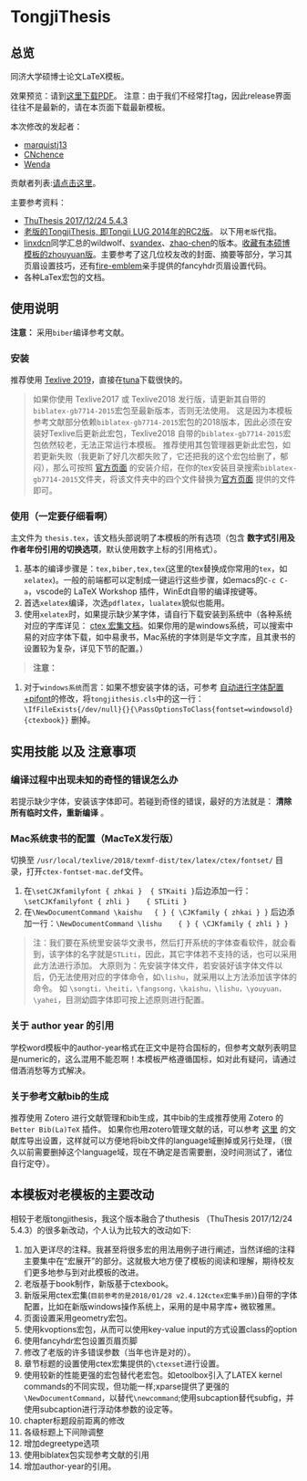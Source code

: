 # TongjiThesis
## 总览
同济大学硕博士论文LaTeX模板。

效果预览：请到[这里下载PDF](https://github.com/marquistj13/TongjiThesis/releases/latest)。
注意：由于我们不经常打tag，因此release界面往往不是最新的，请在本页面下载最新模板。

本次修改的发起者：
* [marquistj13](https://github.com/marquistj13)
* [CNchence](https://github.com/CNchence)
* [Wenda](https://github.com/Williamwenda)

贡献者列表:[请点击这里](https://github.com/marquistj13/TongjiThesis/graphs/contributors)。

主要参考资料：
* [ThuThesis 2017/12/24 5.4.3](https://github.com/xueruini/thuthesis)
* [老版的TongjiThesis, 即Tongji LUG 2014年的RC2版](https://sourceforge.net/projects/tongjithesis/)。 以下用`老版`代指。
* [linxdcn](https://github.com/linxdcn/TongjiThesis)同学汇总的wildwolf、[svandex](https://github.com/svandex/masthesis)、[zhao-chen](https://github.com/zhao-chen/TongjiThesis)的版本。[收藏有本硕博模板的zhouyuan版](https://github.com/zhouyuan/tongjithesis)。主要参考了这几位校友改的封面、摘要等部分，学习其页眉设置技巧，还有[fire-emblem](https://github.com/fire-emblem/)亲手提供的fancyhdr页眉设置代码。
* 各种LaTex宏包的文档。


## 使用说明
__注意：__ 采用`biber`编译参考文献。
### 安装
推荐使用 [Texlive 2019](https://mirrors.tuna.tsinghua.edu.cn/ctan/systems/texlive/Images/)，直接在[tuna](https://mirrors.tuna.tsinghua.edu.cn/ctan/systems/texlive/Images/)下载很快的。

>如果你使用 Texlive2017 或 Texlive2018 发行版，请更新其自带的`biblatex-gb7714-2015`宏包至最新版本，否则无法使用。
>这是因为本模板参考文献部分依赖`biblatex-gb7714-2015`宏包的2018版本，因此必须在安装好Texlive后更新此宏包，Texlive2018 自带的`biblatex-gb7714-2015`宏包依然较老，无法正常运行本模板。
推荐使用其包管理器更新此宏包，如若更新失败（我更新了好几次都失败了，它还把我的这个宏包给删了，郁闷），那么可按照 [官方页面](https://github.com/hushidong/biblatex-gb7714-2015) 的安装介绍，在你的tex安装目录搜索`biblatex-gb7714-2015`文件夹，将该文件夹中的四个文件替换为[官方页面](https://github.com/hushidong/biblatex-gb7714-2015) 提供的文件即可。

### 使用（一定要仔细看啊）
主文件为 `thesis.tex`，该文档头部说明了本模板的所有选项（包含 __数字式引用及作者年份引用的切换选项__，默认使用数字上标的引用格式）。

1. 基本的编译步骤是：`tex,biber,tex,tex`(这里的tex替换成你常用的`tex`，如`xelatex`)。一般的前端都可以定制成一键运行这些步骤，如emacs的`C-c C-a`，vscode的 LaTeX Workshop 插件，WinEdt自带的编译按键等。
1. 首选`xelatex`编译，次选`pdflatex`，`lualatex`貌似也能用。
1. 使用`xelatex`时，如果提示缺少某字体，请自行下载安装到系统中（各种系统对应的字库详见： [ctex 宏集文档](https://ctan.org/pkg/ctex)。如果你用的是windows系统，可以搜索中易的对应字体下载，如中易隶书，Mac系统的字体则是华文字库，且其隶书的设置较为复杂，详见下节的配置。）

>__注意：__ 
1. 对于`windows系统`而言：如果不想安装字体的话，可参考 [自动进行字体配置+pifont](https://github.com/marquistj13/TongjiThesis/commit/8d88c8fce195e78d9d485a6b65eae5867582e243)的修改，将`tongjithesis.cls`中的这一行：`\IfFileExists{/dev/null}{}{\PassOptionsToClass{fontset=windowsold}{ctexbook}}` 删掉。


## 实用技能 以及 注意事项


### 编译过程中出现未知的奇怪的错误怎么办
若提示缺少字体，安装该字体即可。若碰到奇怪的错误，最好的方法就是： __清除所有临时文件，重新编译__ 。



### Mac系统隶书的配置（MacTeX发行版）
切换至 `/usr/local/texlive/2018/texmf-dist/tex/latex/ctex/fontset/` 目录，打开`ctex-fontset-mac.def`文件。
1. 在`\setCJKfamilyfont { zhkai }  { STKaiti }`后边添加一行：`\setCJKfamilyfont { zhli }    { STLiti }`
2. 在`\NewDocumentCommand \kaishu   { } { \CJKfamily { zhkai } }` 后边添加一行：`\NewDocumentCommand \lishu    { } { \CJKfamily { zhli } }`

> 注：我们要在系统里安装华文隶书，然后打开系统的字体查看软件，就会看到，该字体的名字就是`STLiti`，因此，其它字体若不支持的话，也可以采用此方法进行添加。
大原则为：先安装字体文件，若安装好该字体文件以后，仍无法使用对应的字体命令，如`\lishu`，就采用以上方法添加该字体的命令。
如 `\songti，\heiti，\fangsong，\kaishu，\lishu，\youyuan，\yahei`，目测幼圆字体即可按上述原则进行配置。

### 关于 author year 的引用
学校word模板中的author-year格式在正文中是符合国标的，但参考文献列表明显是numeric的，这么混用不能忍啊！本模板严格遵循国标，如对此有疑问，请通过借酒消愁等方式解决。

### 关于参考文献bib的生成
推荐使用 Zotero 进行文献管理和bib生成，其中bib的生成推荐使用 Zotero 的 `Better Bib(La)TeX` 插件。
如果你也用zotero管理文献的话，可以参考 [这里](https://marquistj13.github.io/MyBlog/2018/05/zotero-export/#%E8%B0%83%E6%95%99better-bibtex-%E6%8F%92%E4%BB%B6%E7%94%9F%E6%88%90%E7%9A%84bib%E6%96%87%E4%BB%B6%E7%9A%84field) 的文献库导出设置，这样就可以方便地将bib文件的language域删掉或另行处理，（很久以前需要删掉这个language域，现在不确定是否需要删，没时间测试了，诸位自行定夺）。

## 本模板对老模板的主要改动
相较于老版tongjithesis，我这个版本融合了thuthesis （ThuThesis 2017/12/24 5.4.3）的很多新改动，个人认为比较大的改动如下:
1. 加入更详尽的注释。我甚至将很多宏的用法用例子进行阐述，当然详细的注释主要集中在“宏展开”的部分。这就极大地方便了模板的阅读和理解，期待校友们更多地参与到对此模板的改进。
1. 老版基于book制作，新版基于ctexbook。
1. 新版采用ctex宏集(`目前参考的是2018/01/28 v2.4.12《ctex宏集手册》`)自带的字体配置，比如在新版windows操作系统上，采用的是中易字库+ 微软雅黑。
1. 页面设置采用geometry宏包。
1. 使用kvoptions宏包，从而可以使用key-value input的方式设置class的option
1. 使用fancyhdr宏包设置页眉页脚
1. 修改了老版的许多错误参数（当年也许是对的）。
1. 章节标题的设置使用ctex宏集提供的`\ctexset`进行设置。
1. 使用较新的性能更强的宏包替代老宏包。如etoolbox引入了LATEX kernel commands的不同实现，但功能一样;xparse提供了更强的`\NewDocumentCommand`，以替代`\newcommand`;使用subcaption替代subfig，并使用subcaption进行浮动体参数的设定等。
1. chapter标题段前距离的修改
1. 各级标题上下间隙调整
1. 增加degreetype选项
1. 使用biblatex包实现参考文献的引用
1. 增加author-year的引用。
